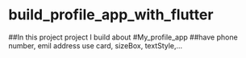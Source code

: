 # build_profile_app_with_flutter
##In this project project I build about #My_profile_app 
##have phone number, emil address use card, sizeBox, textStyle,...
